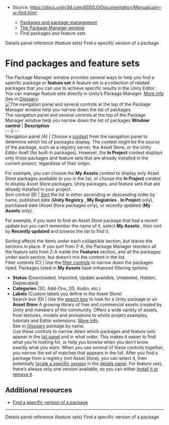 * Source: https://docs.unity3d.com/6000.0/Documentation/Manual/upm-ui-find.html

  * [Packages and package management](https://docs.unity3d.com/6000.0/Documentation/Manual/PackagesList.html)
  * [The Package Manager window](https://docs.unity3d.com/6000.0/Documentation/Manual/upm-ui.html)
  * Find packages and feature sets


[](https://docs.unity3d.com/6000.0/Documentation/Manual/fs-details.html)
Details panel reference (feature sets)
[](https://docs.unity3d.com/6000.0/Documentation/Manual/upm-ui-find-ver.html)
Find a specific version of a package
# Find packages and feature sets
The Package Manager window provides several ways to help you find a specific package or **feature set** A feature set is a collection of related packages that you can use to achieve specific results in the Unity Editor. You can manage feature sets directly in Unity’s Package Manager. [More info](https://docs.unity3d.com/6000.0/Documentation/Manual/FeatureSets.html)  
See in [Glossary](https://docs.unity3d.com/6000.0/Documentation/Manual/Glossary.html#Featureset):
![The navigation panel and several controls at the top of the Package Manager window help you narrow down the list of packages](https://docs.unity3d.com/6000.0/Documentation/uploads/Main/upm-ui-find.png) The navigation panel and several controls at the top of the Package Manager window help you narrow down the list of packages **Window control** | **Description**  
---|---  
Navigation panel (A) | Choose a [context](https://docs.unity3d.com/6000.0/Documentation/Manual/upm-ui-nav.html#contexts) from the navigation panel to determine which list of packages display. The context might be the source of the package, such as a registry server, the Asset Store, or the Unity Editor itself (for built-in packages). However, the **In Project** context displays only those packages and feature sets that are already installed in the current project, regardless of their origin.  
  
For example, you can choose the **My Assets** context to display only Asset Store packages available to you in the list, or choose the **In Project** context to display Asset Store packages, Unity packages, and feature sets that are already installed in your project.  
Sort control (B) |  [Sort](https://docs.unity3d.com/6000.0/Documentation/Manual/upm-ui-sort.html) the list in either ascending or descending order by name, published date (**Unity Registry** , **My Registries** , **In Project** only), purchased date (Asset Store packages only), or recently updated (**My Assets** only).   
  
For example, if you want to find an Asset Store package that had a recent update but you can’t remember the name of it, select **My Assets** , then sort by **Recently updated** and browse the list to find it.   
  
Sorting affects the items under each collapsible section, but leaves the sections in place. If you sort from Z-A, the Package Manager reorders all the feature sets from Z-A inside the **Features** section, and all the packages under each section, but doesn’t mix the content in the list.  
Filter controls (C) | Use the [filter controls](https://docs.unity3d.com/6000.0/Documentation/Manual/upm-ui-filter2.html) to narrow down the packages listed. Packages listed in **My Assets** have enhanced filtering options:  
  
- **Status** (Downloaded, Imported, Update available, Unlabeled, Hidden, Deprecated)  
- **Categories** (3D, Add-Ons, 2D, Audio, etc.)  
- **Labels** (Custom labels you define in the Asset Store)  
Search box (D) | Use the [search box](https://docs.unity3d.com/6000.0/Documentation/Manual/upm-ui-search.html) to look for a Unity package or an **Asset Store** A growing library of free and commercial assets created by Unity and members of the community. Offers a wide variety of assets, from textures, models and animations to whole project examples, tutorials and Editor extensions. [More info](https://docs.unity3d.com/6000.0/Documentation/Manual/AssetStore.html)  
See in [Glossary](https://docs.unity3d.com/6000.0/Documentation/Manual/Glossary.html#AssetStore) package by name.  
Use these controls to narrow down which packages and feature sets appear in the [list panel](https://docs.unity3d.com/6000.0/Documentation/Manual/upm-ui-list.html) and in what order. This makes it easier to find what you’re looking for, or help you browse when you don’t know exactly what you want.
When you use several of these controls together, you narrow the set of matches that appears in the list.
After you find a package from a registry (not Asset Store), you can select it, then potentially [locate a specific version](https://docs.unity3d.com/6000.0/Documentation/Manual/upm-ui-find-ver.html) in the [details panel](https://docs.unity3d.com/6000.0/Documentation/Manual/upm-ui-details.html). For feature sets, there’s always only one version available, so you can either [install it or remove it](https://docs.unity3d.com/6000.0/Documentation/Manual/fs-install.html).
## Additional resources
  * [Find a specific version of a package](https://docs.unity3d.com/6000.0/Documentation/Manual/upm-ui-find-ver.html)


* * *
[](https://docs.unity3d.com/6000.0/Documentation/Manual/fs-details.html)
Details panel reference (feature sets)
[](https://docs.unity3d.com/6000.0/Documentation/Manual/upm-ui-find-ver.html)
Find a specific version of a package
